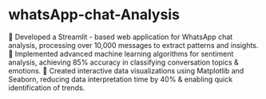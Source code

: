 # whatsApp-chat-Analysis

	Developed a Streamlit - based web application for WhatsApp chat analysis, processing over 10,000 messages to extract patterns and insights.
	Implemented advanced machine learning algorithms for sentiment analysis, achieving 85% accuracy in classifying conversation topics & emotions.
	Created interactive data visualizations using Matplotlib and Seaborn, reducing data interpretation time by 40% & enabling quick identification of trends.
